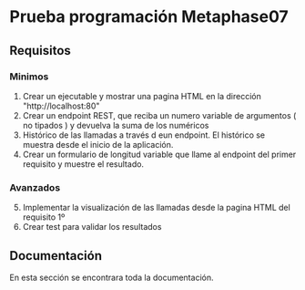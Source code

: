 # Prueba programación Metaphase07

## Requisitos 
### Minimos
1. Crear un ejecutable  y mostrar una pagina HTML en la dirección "http://localhost:80"
2. Crear un endpoint REST, que reciba un numero variable de argumentos ( no tipados ) y devuelva la suma de los numéricos
3. Histórico de las llamadas a través d eun endpoint. El histórico se muestra desde el inicio de la aplicación.
4. Crear un formulario de longitud variable que llame al endpoint del primer requisito y muestre el resultado. 

### Avanzados
5. Implementar la visualización de las llamadas desde la pagina HTML del requisito 1º
6. Crear test para validar los resultados

## Documentación

En esta sección se encontrara toda la documentación. 
